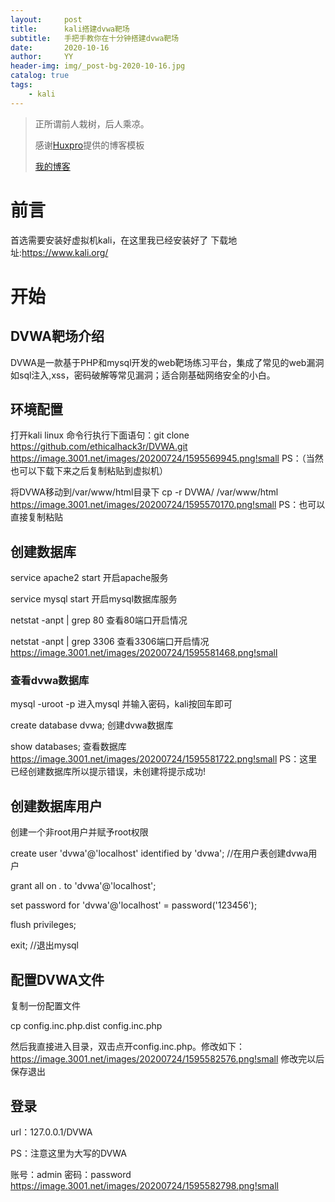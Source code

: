 ```yaml
---
layout:     post
title:      kali搭建dvwa靶场
subtitle:   手把手教你在十分钟搭建dvwa靶场
date:       2020-10-16
author:     YY
header-img: img/_post-bg-2020-10-16.jpg
catalog: true
tags:
    - kali
---
```


> 正所谓前人栽树，后人乘凉。
> 
> 感谢[Huxpro](https://github.com/huxpro)提供的博客模板
> 
> [我的博客](http://yangyang-linux.github.io)

# 前言
首选需要安装好虚拟机kali，在这里我已经安装好了
下载地址:https://www.kali.org/ 
# 开始

## DVWA靶场介绍

DVWA是一款基于PHP和mysql开发的web靶场练习平台，集成了常见的web漏洞如sql注入,xss，密码破解等常见漏洞；适合刚基础网络安全的小白。

## 环境配置
打开kali linux 命令行执行下面语句：git clone https://github.com/ethicalhack3r/DVWA.git
https://image.3001.net/images/20200724/1595569945.png!small
PS：（当然也可以下载下来之后复制粘贴到虚拟机）
 
 
 将DVWA移动到/var/www/html目录下
cp -r DVWA/ /var/www/html
https://image.3001.net/images/20200724/1595570170.png!small
PS：也可以直接复制粘贴 

## 创建数据库
service  apache2 start           开启apache服务

service   mysql   start             开启mysql数据库服务

netstat -anpt | grep 80         查看80端口开启情况

netstat -anpt | grep 3306     查看3306端口开启情况
https://image.3001.net/images/20200724/1595581468.png!small


### 查看dvwa数据库

mysql -uroot -p     进入mysql 并输入密码，kali按回车即可

create   database   dvwa;           创建dvwa数据库

show databases;               查看数据库 
https://image.3001.net/images/20200724/1595581722.png!small
PS：这里已经创建数据库所以提示错误，未创建将提示成功!

## 创建数据库用户
创建一个非root用户并赋予root权限

create user 'dvwa'@'localhost'  identified by 'dvwa';           //在用户表创建dvwa用户     

grant all on  *.* to 'dvwa'@'localhost';    

set password for 'dvwa'@'localhost' = password('123456');  

flush privileges;

exit;             //退出mysql

## 配置DVWA文件
复制一份配置文件

 cp config.inc.php.dist config.inc.php

然后我直接进入目录，双击点开config.inc.php。修改如下：
https://image.3001.net/images/20200724/1595582576.png!small
修改完以后保存退出

## 登录

url：127.0.0.1/DVWA

PS：注意这里为大写的DVWA

账号：admin  密码：password
https://image.3001.net/images/20200724/1595582798.png!small